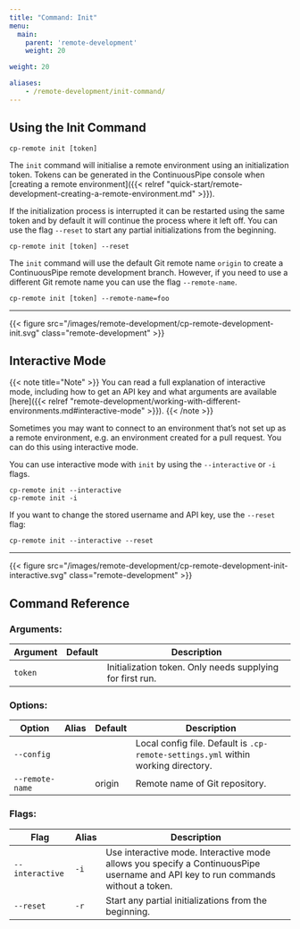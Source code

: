 ```yaml
---
title: "Command: Init"
menu:
  main:
    parent: 'remote-development'
    weight: 20

weight: 20

aliases:
    - /remote-development/init-command/
---
```

## Using the Init Command

```
cp-remote init [token]
```

The `init` command will initialise a remote environment using an initialization token. Tokens can be generated in the ContinuousPipe console when [creating a remote environment]({{< relref "quick-start/remote-development-creating-a-remote-environment.md" >}}).

If the initialization process is interrupted it can be restarted using the same token and by default it will continue the process where it left off. You can use the flag `--reset` to start any partial initializations from the beginning.

```
cp-remote init [token] --reset
```

The `init` command will use the default Git remote name `origin` to create a ContinuousPipe remote development branch. However, if you need to use a different Git remote name you can use the flag `--remote-name`.

```
cp-remote init [token] --remote-name=foo
```

***

{{< figure src="/images/remote-development/cp-remote-development-init.svg" class="remote-development" >}}

## Interactive Mode

{{< note title="Note" >}}
You can read a full explanation of interactive mode, including how to get an API key and what arguments are available [here]({{< relref "remote-development/working-with-different-environments.md#interactive-mode" >}}).
{{< /note >}}

Sometimes you may want to connect to an environment that’s not set up as a remote environment, e.g. an environment created for a pull request. You can do this using interactive mode.

You can use interactive mode with `init` by using the `--interactive` or `-i` flags.

```
cp-remote init --interactive
cp-remote init -i
```

If you want to change the stored username and API key, use the `--reset` flag:

```
cp-remote init --interactive --reset
```

***

{{< figure src="/images/remote-development/cp-remote-development-init-interactive.svg" class="remote-development" >}}


## Command Reference

### Arguments:

Argument | Default | Description
---------|---------|------------
`token`  |         | Initialization token. Only needs supplying for first run.

### Options:

Option | Alias | Default | Description
-------|-------|---------|------------
`--config`      | |        | Local config file. Default is `.cp-remote-settings.yml` within working directory.
`--remote-name` | | origin | Remote name of Git repository.

### Flags:

Flag | Alias | Description
-----|-------|------------
`--interactive` | `-i` | Use interactive mode. Interactive mode allows you specify a ContinuousPipe username and API key to run commands without a token.
`--reset`       | `-r` | Start any partial initializations from the beginning.
